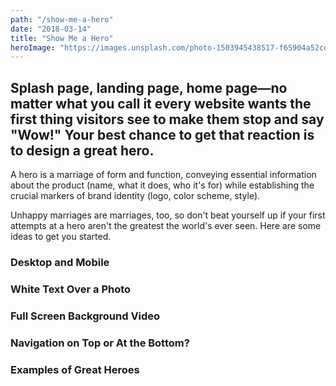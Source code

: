 ```yaml
---
path: "/show-me-a-hero"
date: "2018-03-14"
title: "Show Me a Hero"
heroImage: "https://images.unsplash.com/photo-1503945438517-f65904a52ce6?ixlib=rb-0.3.5&ixid=eyJhcHBfaWQiOjEyMDd9&s=4783aab97698d14ffcb162831551b33d&auto=format&fit=crop&w=1350&q=80"
---
```


## Splash page, landing page, home page—no matter what you call it every website wants the first thing visitors see to make them stop and say "Wow!" Your best chance to get that reaction is to design a great hero.

A hero is a marriage of form and function, conveying essential information about the product (name, what it does, who it's for) while establishing the crucial markers of brand identity (logo, color scheme, style).

Unhappy marriages are marriages, too, so don't beat yourself up if your first attempts at a hero aren't the greatest the world's ever seen. Here are some ideas to get you started.

### Desktop and Mobile

### White Text Over a Photo

### Full Screen Background Video

### Navigation on Top or At the Bottom?

### Examples of Great Heroes